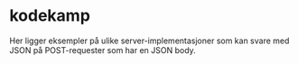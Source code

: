 # kodekamp
Her ligger eksempler på ulike server-implementasjoner som kan svare med JSON på POST-requester som har en JSON body.
